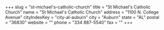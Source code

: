 +++
slug = "st-michael's-catholic-church"
title = "St Michael's Catholic Church"
name = "St Michael's Catholic Church"
address = "1100 N. College Avenue"
cityIndexKey = "city-al-auburn"
city = "Auburn"
state = "AL"
postal = "36830"
website = ""
phone = "334 887-5540"
fax = ""
+++
